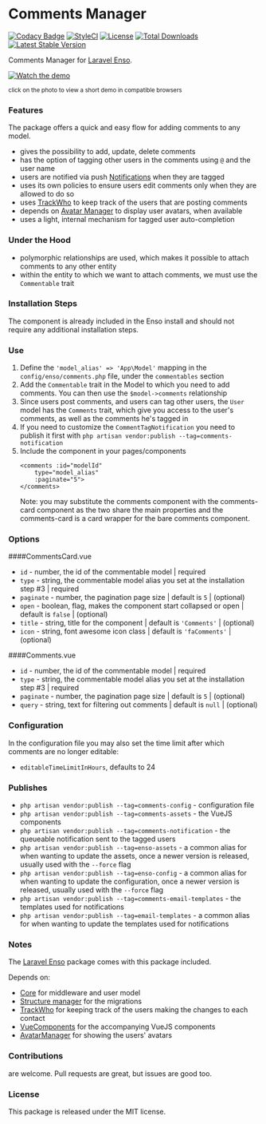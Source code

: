 <!--h-->
# Comments Manager

[![Codacy Badge](https://api.codacy.com/project/badge/Grade/d96ab52d782d46b9a94e00ea6059b34c)](https://www.codacy.com/app/laravel-enso/CommentsManager?utm_source=github.com&utm_medium=referral&utm_content=laravel-enso/CommentsManager&utm_campaign=badger)
[![StyleCI](https://styleci.io/repos/85583597/shield?branch=master)](https://styleci.io/repos/85583597)
[![License](https://poser.pugx.org/laravel-enso/commentsmanager/license)](https://packagist.org/packages/laravel-enso/commentsmanager)
[![Total Downloads](https://poser.pugx.org/laravel-enso/commentsmanager/downloads)](https://packagist.org/packages/laravel-enso/commentsmanager)
[![Latest Stable Version](https://poser.pugx.org/laravel-enso/commentsmanager/version)](https://packagist.org/packages/laravel-enso/commentsmanager)
<!--/h-->

Comments Manager for [Laravel Enso](https://github.com/laravel-enso/Enso).

[![Watch the demo](https://laravel-enso.github.io/commentsmanager/screenshots/bulma_018_thumb.png)](https://laravel-enso.github.io/commentsmanager/videos/bulma_demo_01.webm)

<sup>click on the photo to view a short demo in compatible browsers</sup>


### Features

The package offers a quick and easy flow for adding comments to any model.

- gives the possibility to add, update, delete comments
- has the option of tagging other users in the comments using `@` and the user name
- users are notified via push [Notifications](https://github.com/laravel-enso/Notifications) when they are tagged
- uses its own policies to ensure users edit comments only when they are allowed to do so
- uses [TrackWho](https://github.com/laravel-enso/TrackWho) to keep track of the users that are posting comments
- depends on [Avatar Manager](https://github.com/laravel-enso/AvatarManager) to display user avatars, when available
- uses a light, internal mechanism for tagged user auto-completion

### Under the Hood
- polymorphic relationships are used, which makes it possible to attach comments to any other entity
- within the entity to which we want to attach comments, we must use the `Commentable` trait

### Installation Steps

The component is already included in the Enso install and should not require any additional installation steps.

### Use

1. Define the `'model_alias' => 'App\Model'` mapping in the `config/enso/comments.php` file, 
    under the `commentables` section
2. Add the `Commentable` trait in the Model to which you need to add comments. 
    You can then use the `$model->comments` relationship
3. Since users post comments, and users can tag other users, the `User` model has the `Comments` trait, 
    which give you access to the user's comments, as well as the comments he's tagged in 
4. If you need to customize the `CommentTagNotification` you need to publish it first with
    `php artisan vendor:publish --tag=comments-notification`
5. Include the component in your pages/components
    ```
    <comments :id="modelId"
        type="model_alias"
        :paginate="5">
    </comments>
    ```
   Note: you may substitute the comments component with the comments-card component as the two share the main properties
   and the comments-card is a card wrapper for the bare comments component.

### Options

####CommentsCard.vue
- `id` - number, the id of the commentable model | required
- `type` - string, the commentable model alias you set at the installation step #3 | required
- `paginate` - number, the pagination page size | default is `5` | (optional)
- `open` - boolean, flag, makes the component start collapsed or open | default is `false` | (optional)
- `title` - string, title for the component | default is `'Comments'` | (optional)
- `icon` - string, font awesome icon class | default is `'faComments'` | (optional)

####Comments.vue
- `id` - number, the id of the commentable model | required
- `type` - string, the commentable model alias you set at the installation step #3 | required
- `paginate` - number, the pagination page size | default is `5` | (optional)
- `query` - string, text for filtering out comments | default is `null` | (optional)


### Configuration
In the configuration file you may also set the time limit after which comments are no longer editable:
- `editableTimeLimitInHours`, defaults to 24


### Publishes
- `php artisan vendor:publish --tag=comments-config` - configuration file
- `php artisan vendor:publish --tag=comments-assets` - the VueJS components
- `php artisan vendor:publish --tag=comments-notification` - the queueable notification sent to the tagged users
- `php artisan vendor:publish --tag=enso-assets` - a common alias for when wanting to update the assets,
once a newer version is released, usually used with the `--force` flag
- `php artisan vendor:publish --tag=enso-config` - a common alias for when wanting to update the configuration,
once a newer version is released, usually used with the `--force` flag
- `php artisan vendor:publish --tag=comments-email-templates` - the templates used for notifications
- `php artisan vendor:publish --tag=email-templates` - a common alias for when wanting to update the templates 
used for notifications


### Notes

The [Laravel Enso](https://github.com/laravel-enso/Enso) package comes with this package included.

Depends on:
 - [Core](https://github.com/laravel-enso/Core) for middleware and user model 
 - [Structure manager](https://github.com/laravel-enso/StructureManager) for the migrations
 - [TrackWho](https://github.com/laravel-enso/TrackWho) for keeping track of the users making the changes to each contact
 - [VueComponents](https://github.com/laravel-enso/VueComponents) for the accompanying VueJS components
 - [AvatarManager](https://github.com/laravel-enso/AvatarManager) for showing the users' avatars

<!--h-->
### Contributions

are welcome. Pull requests are great, but issues are good too.

### License

This package is released under the MIT license.
<!--/h-->
